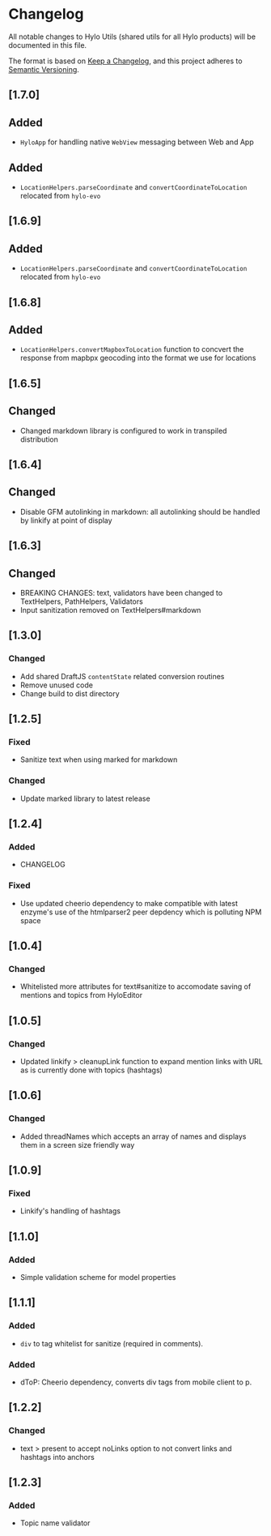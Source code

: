 # Changelog
All notable changes to Hylo Utils (shared utils for all Hylo products) will be documented in this file.

The format is based on [Keep a Changelog](https://keepachangelog.com/en/1.0.0/),
and this project adheres to [Semantic Versioning](https://semver.org/spec/v2.0.0.html).

## [1.7.0]

## Added
- `HyloApp` for handling native `WebView` messaging between Web and App

## Added
- `LocationHelpers.parseCoordinate` and `convertCoordinateToLocation` relocated from `hylo-evo`

## [1.6.9]
## Added
- `LocationHelpers.parseCoordinate` and `convertCoordinateToLocation` relocated from `hylo-evo`

## [1.6.8]
## Added
- `LocationHelpers.convertMapboxToLocation` function to concvert the response from mapbpx geocoding into the format we use for locations

## [1.6.5]
## Changed
- Changed markdown library is configured to work in transpiled distribution

## [1.6.4]
## Changed
- Disable GFM autolinking in markdown: all autolinking should be handled by linkify at point of display

## [1.6.3]
## Changed
- BREAKING CHANGES: text, validators have been changed to TextHelpers, PathHelpers, Validators
- Input sanitization removed on TextHelpers#markdown

## [1.3.0]
### Changed
- Add shared DraftJS `contentState` related conversion routines
- Remove unused code
- Change build to dist directory

## [1.2.5]

### Fixed
- Sanitize text when using marked for markdown

### Changed
- Update marked library to latest release

## [1.2.4]
### Added
- CHANGELOG

### Fixed
- Use updated cheerio dependency to make compatible with latest enzyme's use of the htmlparser2 peer depdency which is polluting NPM space

## [1.0.4]

### Changed
- Whitelisted more attributes for text#sanitize to accomodate saving of mentions and topics from HyloEditor

## [1.0.5]
### Changed
- Updated linkify > cleanupLink function to expand mention links with
URL as is currently done with topics (hashtags)

## [1.0.6]
### Changed
- Added threadNames which accepts an array of names and displays them in a screen size friendly way


## [1.0.9]
### Fixed
- Linkify's handling of hashtags 

## [1.1.0]

### Added
- Simple validation scheme for model properties

## [1.1.1]
### Added
- `div` to tag whitelist for sanitize (required in comments).


### Added
- dToP: Cheerio dependency, converts div tags from mobile client to p.

## [1.2.2]
### Changed
- text > present to accept noLinks option to not convert links and hashtags into anchors

## [1.2.3]
### Added
- Topic name validator
